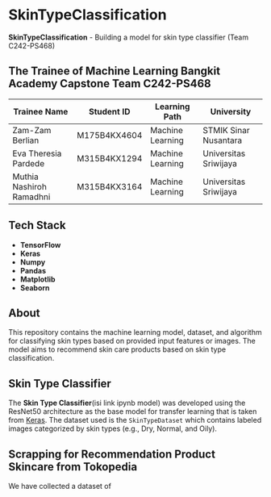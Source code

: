 # SkinTypeClassification

**SkinTypeClassification** - Building a model for skin type classifier (Team C242-PS468)

## The Trainee of Machine Learning Bangkit Academy Capstone Team C242-PS468

| Trainee Name       | Student ID      | Learning Path      | University                  |
|--------------------|-----------------|--------------------|-----------------------------|
| Zam-Zam Berlian        | M175B4KX4604       | Machine Learning   | STMIK Sinar Nusantara          |
| Eva Theresia Pardede   | M315B4KX1294  | Machine Learning   | Universitas Sriwijaya     |
| Muthia Nashiroh Ramadhni   | M315B4KX3164  | Machine Learning   | Universitas Sriwijaya     |

## Tech Stack
- **TensorFlow**
- **Keras**
- **Numpy**    
- **Pandas**  
- **Matplotlib**  
- **Seaborn**

## About
This repository contains the machine learning model, dataset, and algorithm for classifying skin types based on provided input features or images. The model aims to recommend skin care products based on skin type classification.

## Skin Type Classifier

The **Skin Type Classifier**(isi link ipynb model) was developed using the ResNet50 architecture as the base model for transfer learning that is taken from <u>Keras</u>. The dataset used is the `SkinTypeDataset` which contains labeled images categorized by skin types (e.g., Dry, Normal, and Oily).

## Scrapping for Recommendation Product Skincare from Tokopedia

We have collected a dataset of 
